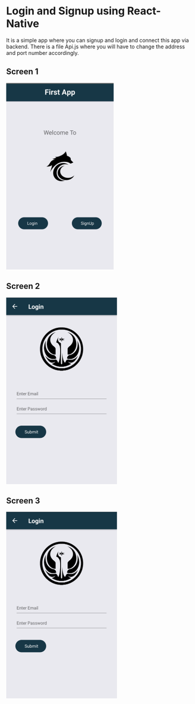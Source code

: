 # Login and Signup using React-Native
It is a simple app where you can signup and login and connect this app via backend.
There is a file Api.js where you will have to change the address and port number accordingly.

## Screen 1

<img src ="./src/components/images/1.png" alt="Screen 1" height="500">

## Screen 2

<img src ="./src/components/images/2.png" alt="Screen 2" height="500">

## Screen 3

<img src ="./src/components/images/2.png" alt="Screen 3" height="500">